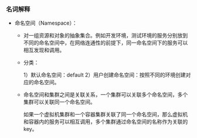 ### 名词解释

- 命名空间（Namespace）：
  
  * 对一组资源和对象的抽象集合。例如开发环境，测试环境的服务分别放到不同的命名空间中，在网络连通性的前提下，同一命名空间下的服务可以相互发现和调用。
  * 分类：
    
    1）默认命名空间：default
    2）用户创建命名空间：按照不同的环境创建对应的命名空间。
  
  * 命名空间和集群之间是关联关系，一个集群可以关联多个命名空间，多个集群可以关联同一个命名空间。
    
    如果一个虚拟机集群和一个容器集群关联了同一个命名空间，那么虚拟机和容器内的服务可以相互调用，多个集群通过命名空间的名称作为关联的key。
